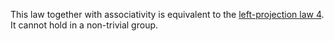 This law together with associativity is equivalent to the [left-projection law 4](https://teorth.github.io/equational_theories/implications/?4).  It cannot hold in a non-trivial group.
